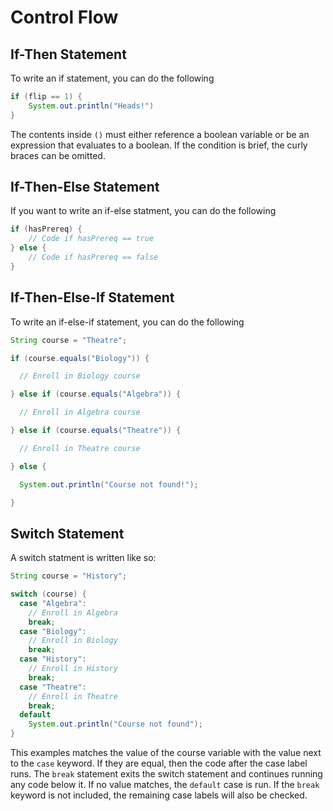 # Control Flow

## If-Then Statement
To write an if statement, you can do the following
```java
if (flip == 1) {
    System.out.println("Heads!")
}
```
The contents inside `()` must either reference a boolean variable or be an expression that evaluates to a boolean. If the condition is brief, the curly braces can be omitted.

## If-Then-Else Statement
If you want to write an if-else statment, you can do the following
```java
if (hasPrereq) {
    // Code if hasPrereq == true
} else {
    // Code if hasPrereq == false
}
```

## If-Then-Else-If Statement
To write an if-else-if statement, you can do the following
```java
String course = "Theatre";

if (course.equals("Biology")) {

  // Enroll in Biology course

} else if (course.equals("Algebra")) {

  // Enroll in Algebra course

} else if (course.equals("Theatre")) {

  // Enroll in Theatre course

} else {

  System.out.println("Course not found!");

}
```

## Switch Statement
A switch statment is written like so:
```java
String course = "History";

switch (course) {
  case "Algebra":
    // Enroll in Algebra
    break;
  case "Biology":
    // Enroll in Biology
    break;
  case "History":
    // Enroll in History
    break;
  case "Theatre":
    // Enroll in Theatre
    break;
  default
    System.out.println("Course not found");
}
```
This examples matches the value of the course variable with the value next to the `case` keyword. If they are equal, then the code after the case label runs. The `break` statement exits the switch statement and continues running any code below it. If no value matches, the `default` case is run. If the `break` keyword is not included, the remaining case labels will also be checked.


